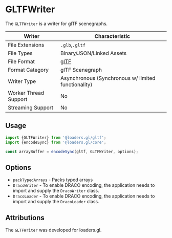 # GLTFWriter

The `GLTFWriter` is a writer for glTF scenegraphs.

| Writer                | Characteristic                                                             |
| --------------------- | -------------------------------------------------------------------------- |
| File Extensions       | `.glb`,`.gltf`                                                             |
| File Types            | Binary/JSON/Linked Assets                                                  |
| File Format           | [glTF](https://github.com/KhronosGroup/glTF/tree/master/specification/2.0) |
| Format Category       | glTF Scenegraph                                                            |
| Writer Type           | Asynchronous (Synchronous w/ limited functionality)                        |
| Worker Thread Support | No                                                                         |
| Streaming Support     | No                                                                         |

## Usage

```js
import {GLTFWriter} from '@loaders.gl/gltf';
import {encodeSync} from '@loaders.gl/core';

const arrayBuffer = encodeSync(gltf, GLTFWriter, options);
```

## Options

- `packTypedArrays` - Packs typed arrays
- `DracoWriter` - To enable DRACO encoding, the application needs to import and supply the `DracoWriter` class.
- `DracoLoader` - To enable DRACO encoding, the application needs to import and supply the `DracoLoader` class.

## Attributions

The `GLTFWriter` was developed for loaders.gl.
